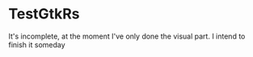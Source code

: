 # TestGtkRs
It's incomplete, at the moment I've only done the visual part. I intend to finish it someday
